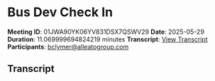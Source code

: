 # Bus Dev Check In
**Meeting ID**: 01JWA90YK06YV831DSX7QSWV29
**Date**: 2025-05-29
**Duration**: 11.069999694824219 minutes
**Transcript**: [View Transcript](https://app.fireflies.ai/view/01JWA90YK06YV831DSX7QSWV29)
**Participants**: bclymer@alleatogroup.com

## Transcript